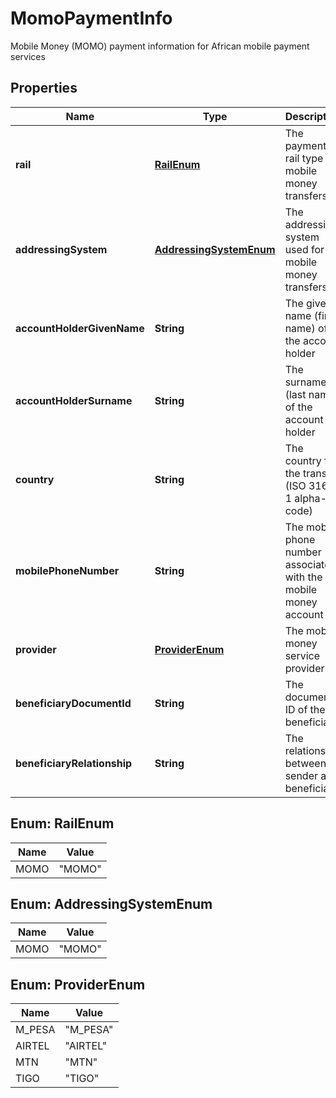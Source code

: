 

# MomoPaymentInfo

Mobile Money (MOMO) payment information for African mobile payment services

## Properties

| Name | Type | Description | Notes |
|------------ | ------------- | ------------- | -------------|
|**rail** | [**RailEnum**](#RailEnum) | The payment rail type for mobile money transfers |  |
|**addressingSystem** | [**AddressingSystemEnum**](#AddressingSystemEnum) | The addressing system used for mobile money transfers |  |
|**accountHolderGivenName** | **String** | The given name (first name) of the account holder |  |
|**accountHolderSurname** | **String** | The surname (last name) of the account holder |  |
|**country** | **String** | The country for the transfer (ISO 3166-1 alpha-2 code) |  |
|**mobilePhoneNumber** | **String** | The mobile phone number associated with the mobile money account |  |
|**provider** | [**ProviderEnum**](#ProviderEnum) | The mobile money service provider |  |
|**beneficiaryDocumentId** | **String** | The document ID of the beneficiary |  [optional] |
|**beneficiaryRelationship** | **String** | The relationship between sender and beneficiary |  [optional] |



## Enum: RailEnum

| Name | Value |
|---- | -----|
| MOMO | &quot;MOMO&quot; |



## Enum: AddressingSystemEnum

| Name | Value |
|---- | -----|
| MOMO | &quot;MOMO&quot; |



## Enum: ProviderEnum

| Name | Value |
|---- | -----|
| M_PESA | &quot;M_PESA&quot; |
| AIRTEL | &quot;AIRTEL&quot; |
| MTN | &quot;MTN&quot; |
| TIGO | &quot;TIGO&quot; |



